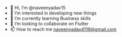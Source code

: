 - 👋 Hi, I’m @naveenyadav15
- 👀 I’m interested in developing new things
- 🌱 I’m currently learning Business skills
- 💞️ I’m looking to collaborate on Flutter
- 📫 How to reach me naveenyadav4116@gmail.com

<!---
naveenyadav15/naveenyadav15 is a ✨ special ✨ repository because its `README.md` (this file) appears on your GitHub profile.
You can click the Preview link to take a look at your changes.
--->
